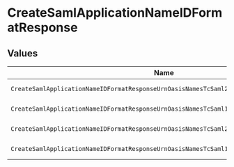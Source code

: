 # CreateSamlApplicationNameIDFormatResponse


## Values

| Name                                                                                     | Value                                                                                    |
| ---------------------------------------------------------------------------------------- | ---------------------------------------------------------------------------------------- |
| `CreateSamlApplicationNameIDFormatResponseUrnOasisNamesTcSaml20NameidFormatPersistent`   | urn:oasis:names:tc:SAML:2.0:nameid-format:persistent                                     |
| `CreateSamlApplicationNameIDFormatResponseUrnOasisNamesTcSaml11NameidFormatEmailAddress` | urn:oasis:names:tc:SAML:1.1:nameid-format:emailAddress                                   |
| `CreateSamlApplicationNameIDFormatResponseUrnOasisNamesTcSaml20NameidFormatTransient`    | urn:oasis:names:tc:SAML:2.0:nameid-format:transient                                      |
| `CreateSamlApplicationNameIDFormatResponseUrnOasisNamesTcSaml11NameidFormatUnspecified`  | urn:oasis:names:tc:SAML:1.1:nameid-format:unspecified                                    |
